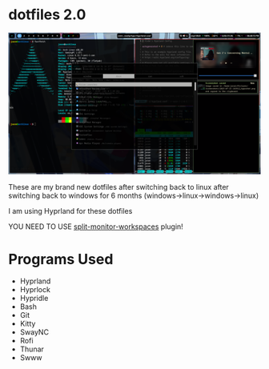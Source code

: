 # dotfiles 2.0

![](/screenshot.png)

These are my brand new dotfiles after switching back to linux after switching back to windows for 6 months (windows->linux->windows->linux)

I am using Hyprland for these dotfiles

YOU NEED TO USE [split-monitor-workspaces](https://github.com/Duckonaut/split-monitor-workspaces) plugin!

# Programs Used

- Hyprland 
- Hyprlock
- Hypridle
- Bash
- Git
- Kitty
- SwayNC
- Rofi
- Thunar
- Swww
